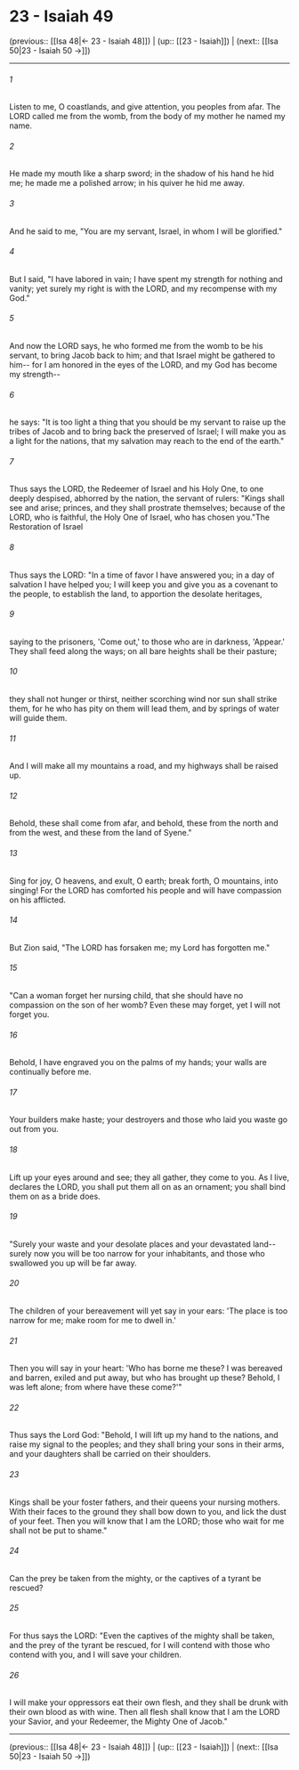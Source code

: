 # 23 - Isaiah 49

(previous:: [[Isa 48|← 23 - Isaiah 48]]) | (up:: [[23 - Isaiah]]) | (next:: [[Isa 50|23 - Isaiah 50 →]])

***


###### 1 
Listen to me, O coastlands, and give attention, you peoples from afar. The LORD called me from the womb, from the body of my mother he named my name. 

###### 2 
He made my mouth like a sharp sword; in the shadow of his hand he hid me; he made me a polished arrow; in his quiver he hid me away. 

###### 3 
And he said to me, "You are my servant, Israel, in whom I will be glorified." 

###### 4 
But I said, "I have labored in vain; I have spent my strength for nothing and vanity; yet surely my right is with the LORD, and my recompense with my God." 

###### 5 
And now the LORD says, he who formed me from the womb to be his servant, to bring Jacob back to him; and that Israel might be gathered to him-- for I am honored in the eyes of the LORD, and my God has become my strength-- 

###### 6 
he says: "It is too light a thing that you should be my servant to raise up the tribes of Jacob and to bring back the preserved of Israel; I will make you as a light for the nations, that my salvation may reach to the end of the earth." 

###### 7 
Thus says the LORD, the Redeemer of Israel and his Holy One, to one deeply despised, abhorred by the nation, the servant of rulers: "Kings shall see and arise; princes, and they shall prostrate themselves; because of the LORD, who is faithful, the Holy One of Israel, who has chosen you."The Restoration of Israel 

###### 8 
Thus says the LORD: "In a time of favor I have answered you; in a day of salvation I have helped you; I will keep you and give you as a covenant to the people, to establish the land, to apportion the desolate heritages, 

###### 9 
saying to the prisoners, 'Come out,' to those who are in darkness, 'Appear.' They shall feed along the ways; on all bare heights shall be their pasture; 

###### 10 
they shall not hunger or thirst, neither scorching wind nor sun shall strike them, for he who has pity on them will lead them, and by springs of water will guide them. 

###### 11 
And I will make all my mountains a road, and my highways shall be raised up. 

###### 12 
Behold, these shall come from afar, and behold, these from the north and from the west, and these from the land of Syene." 

###### 13 
Sing for joy, O heavens, and exult, O earth; break forth, O mountains, into singing! For the LORD has comforted his people and will have compassion on his afflicted. 

###### 14 
But Zion said, "The LORD has forsaken me; my Lord has forgotten me." 

###### 15 
"Can a woman forget her nursing child, that she should have no compassion on the son of her womb? Even these may forget, yet I will not forget you. 

###### 16 
Behold, I have engraved you on the palms of my hands; your walls are continually before me. 

###### 17 
Your builders make haste; your destroyers and those who laid you waste go out from you. 

###### 18 
Lift up your eyes around and see; they all gather, they come to you. As I live, declares the LORD, you shall put them all on as an ornament; you shall bind them on as a bride does. 

###### 19 
"Surely your waste and your desolate places and your devastated land-- surely now you will be too narrow for your inhabitants, and those who swallowed you up will be far away. 

###### 20 
The children of your bereavement will yet say in your ears: 'The place is too narrow for me; make room for me to dwell in.' 

###### 21 
Then you will say in your heart: 'Who has borne me these? I was bereaved and barren, exiled and put away, but who has brought up these? Behold, I was left alone; from where have these come?'" 

###### 22 
Thus says the Lord God: "Behold, I will lift up my hand to the nations, and raise my signal to the peoples; and they shall bring your sons in their arms, and your daughters shall be carried on their shoulders. 

###### 23 
Kings shall be your foster fathers, and their queens your nursing mothers. With their faces to the ground they shall bow down to you, and lick the dust of your feet. Then you will know that I am the LORD; those who wait for me shall not be put to shame." 

###### 24 
Can the prey be taken from the mighty, or the captives of a tyrant be rescued? 

###### 25 
For thus says the LORD: "Even the captives of the mighty shall be taken, and the prey of the tyrant be rescued, for I will contend with those who contend with you, and I will save your children. 

###### 26 
I will make your oppressors eat their own flesh, and they shall be drunk with their own blood as with wine. Then all flesh shall know that I am the LORD your Savior, and your Redeemer, the Mighty One of Jacob."

***

(previous:: [[Isa 48|← 23 - Isaiah 48]]) | (up:: [[23 - Isaiah]]) | (next:: [[Isa 50|23 - Isaiah 50 →]])
